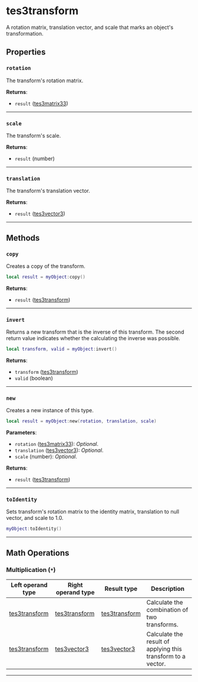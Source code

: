 <!---
	This file is autogenerated. Do not edit this file manually. Your changes will be ignored.
	More information: https://github.com/MWSE/MWSE/tree/master/docs
-->

# tes3transform

A rotation matrix, translation vector, and scale that marks an object's transformation.

## Properties

### `rotation`
<div class="search_terms" style="display: none">rotation</div>

The transform's rotation matrix.

**Returns**:

* `result` ([tes3matrix33](../../types/tes3matrix33))

***

### `scale`
<div class="search_terms" style="display: none">scale</div>

The transform's scale.

**Returns**:

* `result` (number)

***

### `translation`
<div class="search_terms" style="display: none">translation</div>

The transform's translation vector.

**Returns**:

* `result` ([tes3vector3](../../types/tes3vector3))

***

## Methods

### `copy`
<div class="search_terms" style="display: none">copy</div>

Creates a copy of the transform.

```lua
local result = myObject:copy()
```

**Returns**:

* `result` ([tes3transform](../../types/tes3transform))

***

### `invert`
<div class="search_terms" style="display: none">invert</div>

Returns a new transform that is the inverse of this transform. The second return value indicates whether the calculating the inverse was possible.

```lua
local transform, valid = myObject:invert()
```

**Returns**:

* `transform` ([tes3transform](../../types/tes3transform))
* `valid` (boolean)

***

### `new`
<div class="search_terms" style="display: none">new</div>

Creates a new instance of this type.

```lua
local result = myObject:new(rotation, translation, scale)
```

**Parameters**:

* `rotation` ([tes3matrix33](../../types/tes3matrix33)): *Optional*.
* `translation` ([tes3vector3](../../types/tes3vector3)): *Optional*.
* `scale` (number): *Optional*.

**Returns**:

* `result` ([tes3transform](../../types/tes3transform))

***

### `toIdentity`
<div class="search_terms" style="display: none">toidentity</div>

Sets transform's rotation matrix to the identity matrix, translation to null vector, and scale to 1.0.

```lua
myObject:toIdentity()
```

***

## Math Operations

### Multiplication (`*`)

| Left operand type | Right operand type | Result type | Description |
| ----------------- | ------------------ | ----------- | ----------- |
| [tes3transform](../../types/tes3transform) | [tes3transform](../../types/tes3transform) | [tes3transform](../../types/tes3transform) | Calculate the combination of two transforms. |
| [tes3transform](../../types/tes3transform) | [tes3vector3](../../types/tes3vector3) | [tes3vector3](../../types/tes3vector3) | Calculate the result of applying this transform to a vector. |

***

